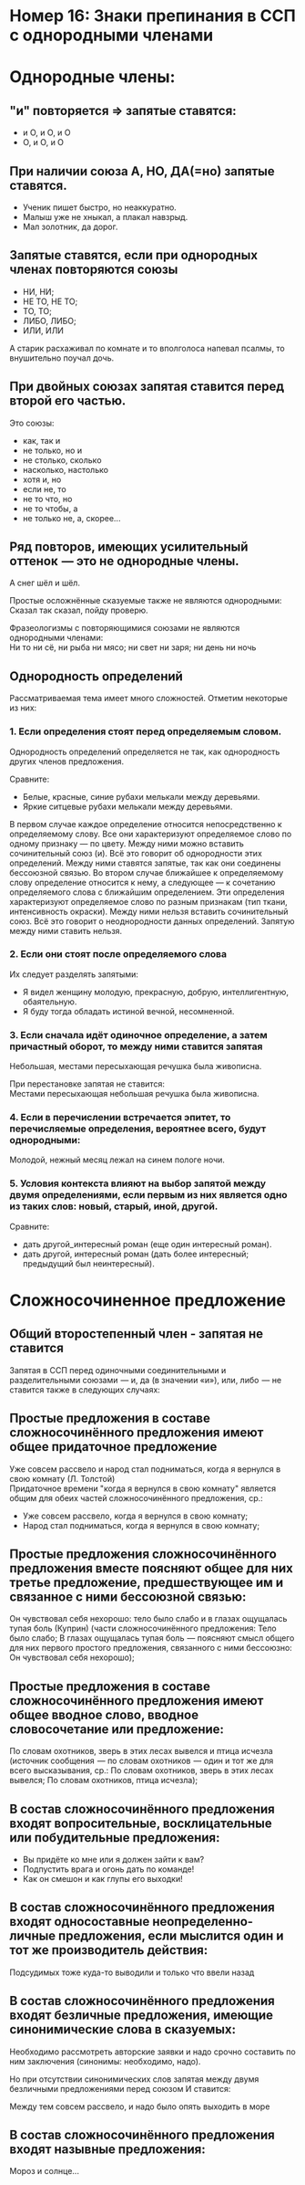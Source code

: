 # Номер 16: Знаки препинания в ССП с однородными членами

# Однородные члены:

## "и" повторяется => запятые ставятся:

- и О, и О, и О
- О, и О, и О

## При наличии союза А, НО, ДА(=но) запятые ставятся.

- Ученик пишет быстро, но неаккуратно.
- Малыш уже не хныкал, а плакал навзрыд.
- Мал золотник, да дорог.

## Запятые ставятся, если при однородных членах повторяются союзы

- НИ, НИ;
- НЕ ТО, НЕ ТО;
- ТО, ТО;
- ЛИБО, ЛИБО;
- ИЛИ, ИЛИ

А старик расхаживал по комнате и то вполголоса напевал псалмы, то внушительно поучал дочь.

## При двойных союзах запятая ставится перед второй его частью.

Это союзы:

- как, так и
- не только, но и
- не столько, сколько
- насколько, настолько
- хотя и, но
- если не, то
- не то что, но
- не то чтобы, а
- не только не, а, скорее...

## Ряд повторов, имеющих усилительный оттенок  — это не однородные члены.

А снег шёл и шёл.

Простые осложнённые сказуемые также не являются однородными:  
Сказал так сказал, пойду проверю.

Фразеологизмы с повторяющимися союзами не являются однородными членами:  
Ни то ни сё, ни рыба ни мясо; ни свет ни заря; ни день ни ночь

## Однородность определений

Рассматриваемая тема имеет много сложностей.
Отметим некоторые из них:

### 1. Если определения стоят перед определяемым словом.

Однородность определений определяется не так, как однородность других членов предложения.

Сравните:

- Белые, красные, синие рубахи мелькали между деревьями.
- Яркие ситцевые рубахи мелькали между деревьями.  

В первом случае каждое определение относится непосредственно к определяемому слову. Все они характеризуют определяемое слово по одному признаку — по цвету. Между ними можно вставить сочинительный союз (и).
Всё это говорит об однородности этих определений.
Между ними ставятся запятые, так как они соединены бессоюзной связью.
Во втором случае ближайшее к определяемому слову определение относится к нему, а следующее — к сочетанию определяемого слова с ближайшим определением.
Эти определения характеризуют определяемое слово по разным признакам (тип ткани, интенсивность окраски). 
Между ними нельзя вставить сочинительный союз.
Всё это говорит о неоднородности данных определений. Запятую между ними ставить нельзя.


### 2. Если они стоят после определяемого слова

Их следует разделять запятыми:

- Я видел женщину молодую, прекрасную, добрую, интеллигентную, обаятельную.
- Я буду тогда обладать истиной вечной, несомненной.

### 3. Если сначала идёт одиночное определение, а затем причастный оборот, то между ними ставится запятая

Небольшая, местами пересыхающая речушка была живописна.

При перестановке запятая не ставится:  
Местами пересыхающая небольшая речушка была живописна.

### 4. Если в перечислении встречается эпитет, то перечисляемые определения, вероятнее всего, будут однородными:  

Молодой, нежный месяц лежал на синем пологе ночи.

### 5. Условия контекста влияют на выбор запятой между двумя определениями, если первым из них является одно из таких слов: новый, старый, иной, другой.

Сравните:

- дать другой_интересный роман (еще один интересный роман).
- дать другой, интересный роман (дать более интересный; предыдущий был неинтересный).

# Сложносочиненное предложение

## Общий второстепенный член - запятая не ставится

Запятая в ССП перед одиночными соединительными и разделительными союзами  — и, да (в значении «и»), или, либо  — не ставится также в следующих случаях:

## Простые предложения в составе сложносочинённого предложения имеют общее придаточное предложение

Уже совсем рассвело и народ стал подниматься, когда я вернулся в свою комнату (Л. Толстой)  
Придаточное времени "когда я вернулся в свою комнату" является общим для обеих частей сложносочинённого предложения, ср.:  
- Уже совсем рассвело, когда я вернулся в свою комнату; 
- Народ стал подниматься, когда я вернулся в свою комнату;

## Простые предложения сложносочинённого предложения вместе поясняют общее для них третье предложение, предшествующее им и связанное с ними бессоюзной связью:

Он чувствовал себя нехорошо: тело было слабо и в глазах ощущалась тупая боль (Куприн) (части сложносочинённого предложения: Тело было слабо; В глазах ощущалась тупая боль  — поясняют смысл общего для них первого простого предложения, связанного с ними бессоюзно: Он чувствовал себя нехорошо);

## Простые предложения в составе сложносочинённого предложения имеют общее вводное слово, вводное словосочетание или предложение:

По словам охотников, зверь в этих лесах вывелся и птица исчезла (источник сообщения  — по словам охотников  — один и тот же для всего высказывания, ср.: По словам охотников, зверь в этих лесах вывелся; По словам охотников, птица исчезла);

## В состав сложносочинённого предложения входят вопросительные, восклицательные или побудительные предложения:

- Вы придёте ко мне или я должен зайти к вам?
- Подпустить врага и огонь дать по команде!
- Как он смешон и как глупы его выходки!

## В состав сложносочинённого предложения входят односоставные неопределенно-личные предложения, если мыслится один и тот же производитель действия:

Подсудимых тоже куда-то выводили и только что ввели назад

## В состав сложносочинённого предложения входят безличные предложения, имеющие синонимические слова в сказуемых:

Необходимо рассмотреть авторские заявки и надо срочно составить по ним заключения (синонимы: необходимо, надо).

Но при отсутствии синонимических слов запятая между двумя безличными предложениями перед союзом И ставится:

Между тем совсем рассвело, и надо было опять выходить в море

## В состав сложносочинённого предложения входят назывные предложения:

Мороз и солнце...
